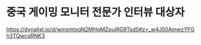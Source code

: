 # 중국 게이밍 모니터 전문가 인터뷰 대상자


https://dynalist.io/d/wmsmtxqN2MHqMZpujRG9Tsd5#z=_w4J50AmwzYFGh3TQwcgRNK3
